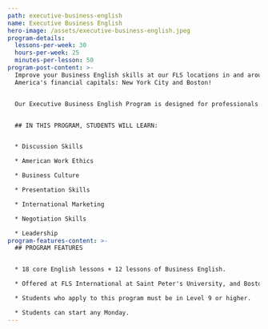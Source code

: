 ```yaml
---
path: executive-business-english
name: Executive Business English
hero-image: /assets/executive-business-english.jpeg
program-details:
  lessons-per-week: 30
  hours-per-week: 25
  minutes-per-lesson: 50
program-post-content: >-
  Improve your Business English skills at our FLS locations in and around
  America's financial capitals: New York City and Boston!


  Our Executive Business English Program is designed for professionals who need to learn English for business purposes and who have limited time to study. The program includes one core class, one comprehensive Business English class and one daily session of specialized small group study consisting solely of Executive Business English participants.


  ## IN THIS PROGRAM, STUDENTS WILL LEARN:


  * Discussion Skills

  * American Work Ethics

  * Business Culture

  * Presentation Skills

  * International Marketing

  * Negotiation Skills

  * Leadership
program-features-content: >-
  ## PROGRAM FEATURES


  * 18 core English lessons + 12 lessons of Business English.

  * Offered at FLS International at Saint Peter's University, and Boston Commons.

  * Students who apply to this program must be in Level 9 or higher.

  * Students can start any Monday.
---
```

